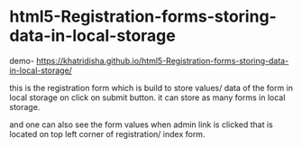 # html5-Registration-forms-storing-data-in-local-storage

demo- https://khatridisha.github.io/html5-Registration-forms-storing-data-in-local-storage/

this is the registration form which is build to store values/ data of the form in local storage on click on submit button.
it can store as many forms in local storage.

and one can also see the form values when admin link is clicked that is located on top left corner of registration/ index form.
